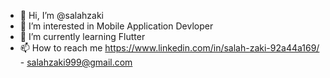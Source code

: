 - 👋 Hi, I’m @salahzaki
- 👀 I’m interested in Mobile Application Devloper
- 🌱 I’m currently learning Flutter
- 📫 How to reach me https://www.linkedin.com/in/salah-zaki-92a44a169/ - salahzaki999@gmail.com

<!---
salahzaki/salahzaki is a ✨ special ✨ repository because its `README.md` (this file) appears on your GitHub profile.
You can click the Preview link to take a look at your changes.
--->
